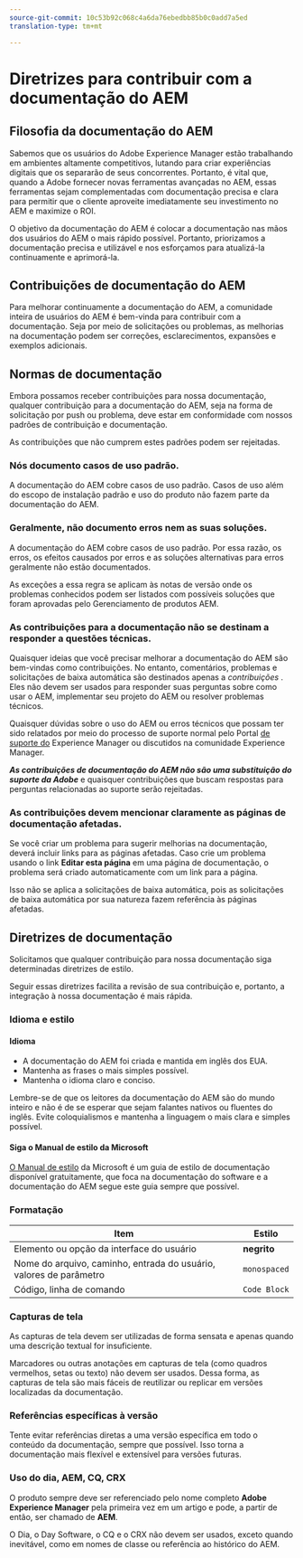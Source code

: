 ```yaml
---
source-git-commit: 10c53b92c068c4a6da76ebedbb85b0c0add7a5ed
translation-type: tm+mt

---
```

# Diretrizes para contribuir com a documentação do AEM

## Filosofia da documentação do AEM

Sabemos que os usuários do Adobe Experience Manager estão trabalhando em ambientes altamente competitivos, lutando para criar experiências digitais que os separarão de seus concorrentes. Portanto, é vital que, quando a Adobe fornecer novas ferramentas avançadas no AEM, essas ferramentas sejam complementadas com documentação precisa e clara para permitir que o cliente aproveite imediatamente seu investimento no AEM e maximize o ROI.

O objetivo da documentação do AEM é colocar a documentação nas mãos dos usuários do AEM o mais rápido possível. Portanto, priorizamos a documentação precisa e utilizável e nos esforçamos para atualizá-la continuamente e aprimorá-la.

## Contribuições de documentação do AEM

Para melhorar continuamente a documentação do AEM, a comunidade inteira de usuários do AEM é bem-vinda para contribuir com a documentação. Seja por meio de solicitações ou problemas, as melhorias na documentação podem ser correções, esclarecimentos, expansões e exemplos adicionais.

## Normas de documentação

Embora possamos receber contribuições para nossa documentação, qualquer contribuição para a documentação do AEM, seja na forma de solicitação por push ou problema, deve estar em conformidade com nossos padrões de contribuição e documentação.

As contribuições que não cumprem estes padrões podem ser rejeitadas.

### Nós documento casos de uso padrão.

A documentação do AEM cobre casos de uso padrão. Casos de uso além do escopo de instalação padrão e uso do produto não fazem parte da documentação do AEM.

### Geralmente, não documento erros nem as suas soluções.

A documentação do AEM cobre casos de uso padrão. Por essa razão, os erros, os efeitos causados por erros e as soluções alternativas para erros geralmente não estão documentados.

As exceções a essa regra se aplicam às notas de versão onde os problemas conhecidos podem ser listados com possíveis soluções que foram aprovadas pelo Gerenciamento de produtos AEM.

### As contribuições para a documentação não se destinam a responder a questões técnicas.

Quaisquer ideias que você precisar melhorar a documentação do AEM são bem-vindas como contribuições. No entanto, comentários, problemas e solicitações de baixa automática são destinados apenas a *contribuições* . Eles não devem ser usados para responder suas perguntas sobre como usar o AEM, implementar seu projeto do AEM ou resolver problemas técnicos.

Quaisquer dúvidas sobre o uso do AEM ou erros técnicos que possam ter sido relatados por meio do processo de suporte normal pelo Portal [de suporte do](https://daycare.day.com/home.html) Experience Manager ou discutidos na comunidade [](http://help-forums.adobe.com/content/adobeforums/en/experience-manager-forum/adobe-experience-manager.html)Experience Manager.

***As contribuições de documentação do AEM não são uma substituição do suporte da Adobe*** e quaisquer contribuições que buscam respostas para perguntas relacionadas ao suporte serão rejeitadas.

### As contribuições devem mencionar claramente as páginas de documentação afetadas.

Se você criar um problema para sugerir melhorias na documentação, deverá incluir links para as páginas afetadas. Caso crie um problema usando o link **Editar esta página** em uma página de documentação, o problema será criado automaticamente com um link para a página.

Isso não se aplica a solicitações de baixa automática, pois as solicitações de baixa automática por sua natureza fazem referência às páginas afetadas.

## Diretrizes de documentação

Solicitamos que qualquer contribuição para nossa documentação siga determinadas diretrizes de estilo.

Seguir essas diretrizes facilita a revisão de sua contribuição e, portanto, a integração à nossa documentação é mais rápida.

### Idioma e estilo

#### Idioma

* A documentação do AEM foi criada e mantida em inglês dos EUA.
* Mantenha as frases o mais simples possível.
* Mantenha o idioma claro e conciso.

Lembre-se de que os leitores da documentação do AEM são do mundo inteiro e não é de se esperar que sejam falantes nativos ou fluentes do inglês. Evite coloquialismos e mantenha a linguagem o mais clara e simples possível.

#### Siga o Manual de estilo da Microsoft

[O Manual de estilo](https://docs.microsoft.com/en-us/style-guide/welcome/) da Microsoft é um guia de estilo de documentação disponível gratuitamente, que foca na documentação do software e a documentação do AEM segue este guia sempre que possível.

### Formatação

| Item | Estilo |
|---|---|
| Elemento ou opção da interface do usuário | **negrito** |
| Nome do arquivo, caminho, entrada do usuário, valores de parâmetro | `monospaced` |
| Código, linha de comando | ```Code Block``` |

### Capturas de tela

As capturas de tela devem ser utilizadas de forma sensata e apenas quando uma descrição textual for insuficiente.

Marcadores ou outras anotações em capturas de tela (como quadros vermelhos, setas ou texto) não devem ser usados. Dessa forma, as capturas de tela são mais fáceis de reutilizar ou replicar em versões localizadas da documentação.

### Referências específicas à versão

Tente evitar referências diretas a uma versão específica em todo o conteúdo da documentação, sempre que possível. Isso torna a documentação mais flexível e extensível para versões futuras.

### Uso do dia, AEM, CQ, CRX

O produto sempre deve ser referenciado pelo nome completo **Adobe Experience Manager** pela primeira vez em um artigo e pode, a partir de então, ser chamado de **AEM**.

O Dia, o Day Software, o CQ e o CRX não devem ser usados, exceto quando inevitável, como em nomes de classe ou referência ao histórico do AEM.